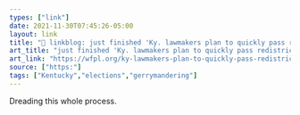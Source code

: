 ```yaml
---
types: ["link"]
date: 2021-11-30T07:45:26-05:00
layout: link
title: "🔗 linkblog: just finished 'Ky. lawmakers plan to quickly pass redistricting maps – 89.3 WFPL News Louisville'"
art_title: "just finished 'Ky. lawmakers plan to quickly pass redistricting maps – 89.3 WFPL News Louisville"
art_link: "https://wfpl.org/ky-lawmakers-plan-to-quickly-pass-redistricting-maps/"
source: ["https:"]
tags: ["Kentucky","elections","gerrymandering"]
---
```

Dreading this whole process.
